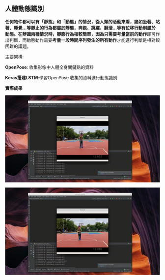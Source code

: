 ## 人體動態識別

**任何物件都可以有「靜態」和「動態」**的情況，從人類的活動來看，諸如坐著、站著、睡覺…等靜止的行為都屬於靜態，奔跑、跳躍、翻滾…等有位移行動則屬於動態。在辨識兩種情況時，靜態行為相較簡單，因為只需要**考量當前的動作**即可作出判斷，而動態動作需要**考量一段時間序列發生的所有動作**才能進行判斷是相對較困難的議題。

主要架構:

**OpenPose**: 收集影像中人體全身關鍵點的資料

**Keras搭建LSTM**:學習OpenPose 收集的資料進行動態識別



**實際成果**

![](https://github.com/facg88032/active_pose_identify/blob/master/demo/dribble.gif)

![](https://github.com/facg88032/active_pose_identify/blob/master/demo/shoot.gif)

